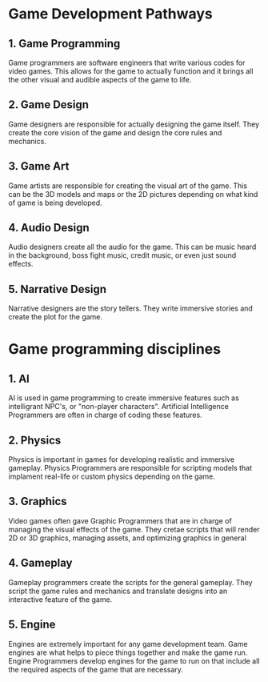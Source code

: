 # Game Development Pathways
## 1. Game Programming
Game programmers are software engineers that write various codes for video games. This allows for the game to actually function and it brings all the other visual and audible aspects of the game to life.
## 2. Game Design
Game designers are responsible for actually designing the game itself. They create the core vision of the game and design the core rules and mechanics.
## 3. Game Art
Game artists are responsible for creating the visual art of the game. This can be the 3D models and maps or the 2D pictures depending on what kind of game is being developed.
## 4. Audio Design
Audio designers create all the audio for the game. This can be music heard in the background, boss fight music, credit music, or even just sound effects.
## 5. Narrative Design
Narrative designers are the story tellers. They write immersive stories and create the plot for the game.
# Game programming disciplines
## 1. AI
AI is used in game programming to create immersive features such as intelligrant NPC's, or "non-player characters". Artificial Intelligence Programmers are often in charge of coding these features.
## 2. Physics
Physics is important in games for developing realistic and immersive gameplay. Physics Programmers are responsible for scripting models that implament real-life or custom physics depending on the game.
## 3. Graphics
Video games often gave Graphic Programmers that are in charge of managing the visual effects of the game. They cretae scripts that will render 2D or 3D graphics, managing assets, and optimizing graphics in general
## 4. Gameplay
Gameplay programmers create the scripts for the general gameplay. They script the game rules and mechanics and translate designs into an interactive feature of the game.
## 5. Engine
Engines are extremely important for any game development team. Game engines are what helps to piece things together and make the game run. Engine Programmers develop engines for the game to run on that include all the required aspects of the game that are necessary.
